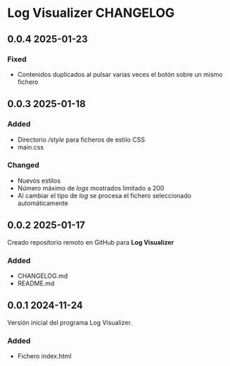 # Log Visualizer CHANGELOG

## 0.0.4 2025-01-23
### Fixed
 - Contenidos duplicados al pulsar varias veces el botón sobre un mismo fichero

## 0.0.3 2025-01-18

### Added
 - Directorio */style* para ficheros de estilo CSS
 - main.css

### Changed
 - Nuevos estilos
 - Número máximo de *logs* mostrados limitado a 200
 - Al cambiar el tipo de *log* se procesa el fichero seleccionado automáticamente

## 0.0.2 2025-01-17
Creado repositorio remoto en GitHub para **Log Visualizer**

### Added
 - CHANGELOG.md
 - README.md

## 0.0.1 2024-11-24
Versión inicial del programa Log Visualizer. 

### Added
 - Fichero index.html
